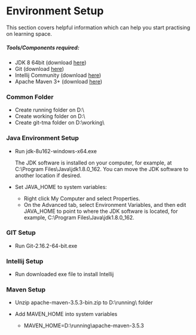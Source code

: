 # Environment Setup

This section covers helpful information which can help you start practising on learning space.

##### Tools/Components required:

* JDK 8 64bit (download [here](http://www.oracle.com/technetwork/java/javase/downloads/jdk8-downloads-2133151.html))
* Git (download [here](https://github.com/git-for-windows/git/releases/download/v2.16.2.windows.1/Git-2.16.2-64-bit.exe))
* Intellij Community (download [here](https://www.jetbrains.com/idea/download/#section=windows))
* Apache Maven 3+ (download [here](http://mirrors.viethosting.com/apache/maven/maven-3/3.5.3/binaries/apache-maven-3.5.3-bin.zip))

### Common Folder
* Create running folder on D:\
* Create working folder on D:\
* Create git-tma folder on D:\working\

### Java Environment Setup
* Run jdk-8u162-windows-x64.exe

    The JDK software is installed on your computer, for example, at C:\Program Files\Java\jdk1.8.0_162. You can move the JDK software to another location if desired.

* Set JAVA_HOME to system variables:

    * Right click My Computer and select Properties.
    * On the Advanced tab, select Environment Variables, and then edit JAVA_HOME to point to where the JDK software is located, for example, C:\Program Files\Java\jdk1.8.0_162.

### GIT Setup
* Run Git-2.16.2-64-bit.exe

### Intellij Setup
* Run downloaded exe file to install Intellij

### Maven Setup
* Unzip apache-maven-3.5.3-bin.zip to D:\running\ folder
* Add MAVEN_HOME into system variables

    * MAVEN_HOME=D:\running\apache-maven-3.5.3
